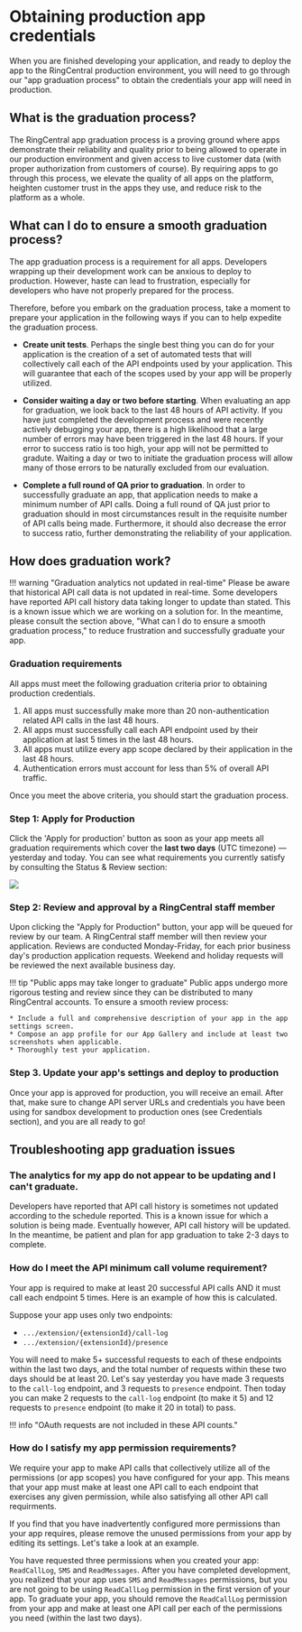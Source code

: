 # Obtaining production app credentials

When you are finished developing your application, and ready to deploy the app to the RingCentral production environment, you will need to go through our "app graduation process" to obtain the credentials your app will need in production. 

## What is the graduation process?

The RingCentral app graduation process is a proving ground where apps demonstrate their reliability and quality prior to being allowed to operate in our production environment and given access to live customer data (with proper authorization from customers of course). By requiring apps to go through this process, we elevate the quality of all apps on the platform, heighten customer trust in the apps they use, and reduce risk to the platform as a whole. 

## What can I do to ensure a smooth graduation process?

The app graduation process is a requirement for all apps. Developers wrapping up their development work can be anxious to deploy to production. However, haste can lead to frustration, especially for developers who have not properly prepared for the process. 

Therefore, before you embark on the graduation process, take a moment to prepare your application in the following ways if you can to help expedite the graduation process. 

* **Create unit tests**. 
    Perhaps the single best thing you can do for your application is the creation of a set of automated tests that will collectively call each of the API endpoints used by your application. This will guarantee that each of the scopes used by your app will be properly utilized. 

* **Consider waiting a day or two before starting**.
    When evaluating an app for graduation, we look back to the last 48 hours of API activity. If you have just completed the development process and were recently actively debugging your app, there is a high likelihood that a large number of errors may have been triggered in the last 48 hours. If your error to success ratio is too high, your app will not be permitted to gradute. Waiting a day or two to initiate the graduation process will allow many of those errors to be naturally excluded from our evaluation. 

* **Complete a full round of QA prior to graduation**.
    In order to successfully graduate an app, that application needs to make a minimum number of API calls. Doing a full round of QA just prior to graduation should in most circumstances result in the requisite number of API calls being made. Furthermore, it should also decrease the error to success ratio, further demonstrating the reliability of your application.

## How does graduation work?

!!! warning "Graduation analytics not updated in real-time"
    Please be aware that historical API call data is not updated in real-time. Some developers have reported API call history data taking longer to update than stated. This is a known issue which we are working on a solution for. In the meantime, please consult the section above, "What can I do to ensure a smooth graduation process," to reduce frustration and successfully graduate your app.

### Graduation requirements

All apps must meet the following graduation criteria prior to obtaining production credentials. 

1. All apps must successfully make more than 20 non-authentication related API calls in the last 48 hours.
2. All apps must successfully call each API endpoint used by their application at last 5 times in the last 48 hours.
3. All apps must utilize every app scope declared by their application in the last 48 hours.
4. Authentication errors must account for less than 5% of overall API traffic. 

Once you meet the above criteria, you should start the graduation process.

### Step 1: Apply for Production

Click the 'Apply for production' button as soon as your app meets all graduation requirements which cover the **last two days** (UTC timezone) &#x2014; yesterday and today. You can see what requirements you currently satisfy by consulting the Status &amp; Review section:
    
<img class="img-fluid" src="../../img/console-status-review.png" style="max-width: 500px">

### Step 2: Review and approval by a RingCentral staff member

Upon clicking the "Apply for Production" button, your app will be queued for review by our team. A RingCentral staff member will then review your application. Reviews are conducted Monday-Friday, for each prior business day's production application requests. Weekend and holiday requests will be reviewed the next available business day.

!!! tip "Public apps may take longer to graduate"
    Public apps undergo more rigorous testing and review since they can be distributed to many RingCentral accounts. To ensure a smooth review process:
    
    * Include a full and comprehensive description of your app in the app settings screen.
    * Compose an app profile for our App Gallery and include at least two screenshots when applicable. 
    * Thoroughly test your application.

### Step 3. Update your app's settings and deploy to production

Once your app is approved for production, you will receive an email. After that, make sure to change API server URLs and credentials you have been using for sandbox development to production ones (see Credentials section), and you are all ready to go!

## Troubleshooting app graduation issues

### The analytics for my app do not appear to be updating and I can't graduate.

Developers have reported that API call history is sometimes not updated according to the schedule reported. This is a known issue for which a solution is being made. Eventually however, API call history will be updated. In the meantime, be patient and plan for app graduation to take 2-3 days to complete. 

### How do I meet the API minimum call volume requirement?

Your app is required to make at least 20 successful API calls AND it must call each endpoint 5 times. Here is an example of how this is calculated.

Suppose your app uses only two endpoints:

* `.../extension/{extensionId}/call-log`
* `.../extension/{extensionId}/presence`

You will need to make 5+ successful requests to each of these endpoints within the last two days, and the total number of requests within these two days should be at least 20. Let's say yesterday you have made 3 requests to the `call-log` endpoint, and 3 requests to `presence` endpoint. Then today you can make 2 requests to the `call-log` endpoint (to make it 5) and 12 requests to `presence` endpoint (to make it 20 in total) to pass.

!!! info "OAuth requests are not included in these API counts."

### How do I satisfy my app permission requirements?

We require your app to make API calls that collectively utilize all of the permissions (or app scopes) you have configured for your app. This means that your app must make at least one API call to each endpoint that exercises any given permission, while also satisfying all other API call requirments. 

If you find that you have inadvertently configured more permissions than your app requires, please remove the unused permissions from your app by editing its settings. Let's take a look at an example.

You have requested three permissions when you created your app: `ReadCallLog`, `SMS` and `ReadMessages`. After you have completed development, you realized that your app uses `SMS` and `ReadMessages` permissions, but you are not going to be using `ReadCallLog` permission in the first version of your app. To graduate your app, you should remove the `ReadCallLog` permission from your app and make at least one API call per each of the permissions you need (within the last two days).

